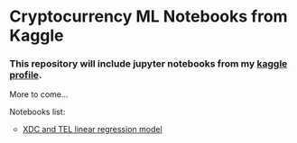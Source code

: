 <h1>Cryptocurrency ML Notebooks from Kaggle</h1>

<h3>This repository will include jupyter notebooks from my <a href="https://kaggle.com/mauricedw22">kaggle profile</a>.</h3>

<p>More to come...</p>

<p>Notebooks list:</p>
<ul style="list-style-type:circle;">
    <li><a href="https://www.kaggle.com/mauricedw22/telcoin-xdc-linear-regression-model/">XDC and TEL linear regression model</a></li>
</ul>